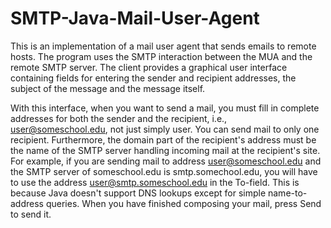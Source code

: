 # SMTP-Java-Mail-User-Agent

This is an implementation of a mail user agent that sends emails to remote hosts. The program uses the SMTP interaction between the MUA and the remote SMTP server. The client provides a graphical user interface containing fields for entering the sender and recipient addresses, the subject of the message and the message itself.

With this interface, when you want to send a mail, you must fill in complete addresses for both the sender and the recipient, i.e., user@someschool.edu, not just simply user. You can send mail to only one recipient. Furthermore, the domain part of the recipient's address must be the name of the SMTP server handling incoming mail at the recipient's site. For example, if you are sending mail to address user@someschool.edu and the SMTP server of someschool.edu is smtp.somechool.edu, you will have to use the address user@smtp.someschool.edu in the To-field. This is because Java doesn't support DNS lookups except for simple name-to-address queries. When you have finished composing your mail, press Send to send it. 
